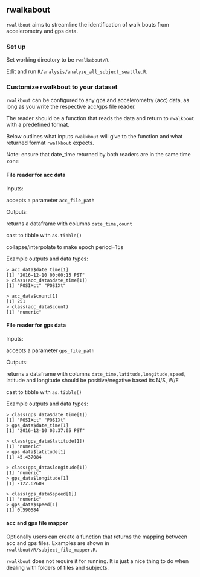 ## rwalkabout
`rwalkbout` aims to streamline the identification of walk bouts from accelerometry and gps data.

### Set up
Set working directory to be `rwalkabout/R`.

Edit and run `R/analysis/analyze_all_subject_seattle.R`.

### Customize rwalkbout to your dataset
`rwalkbout` can be configured to any gps and accelerometry (acc) data, as long as you write the respective acc/gps file reader. 

The reader should be a function that reads the data and return to `rwalkbout` with a predefined format.

Below outlines what inputs `rwalkbout` will give to the function and what returned format `rwalkbout` expects.

Note: ensure that date_time returned by both readers are in the same time zone

#### File reader for acc data
Inputs:

accepts a parameter `acc_file_path`

Outputs:

returns a dataframe with columns `date_time,count`

cast to tibble with `as.tibble()`

collapse/interpolate to make epoch period=15s

Example outputs and data types:

``` output data types
> acc_data$date_time[1]
[1] "2016-12-10 00:00:15 PST"
> class(acc_data$date_time[1])
[1] "POSIXct" "POSIXt" 

> acc_data$count[1]
[1] 251
> class(acc_data$count)
[1] "numeric"
```

#### File reader for gps data
Inputs:

accepts a parameter `gps_file_path`

Outputs:

returns a dataframe with columns `date_time,latitude,longitude,speed`, latitude and longitude should be positive/negative based its N/S, W/E

cast to tibble with `as.tibble()`

Example outputs and data types:
```data type
> class(gps_data$date_time[1])
[1] "POSIXct" "POSIXt" 
> gps_data$date_time[1]
[1] "2016-12-10 03:37:05 PST"

> class(gps_data$latitude[1])
[1] "numeric"
> gps_data$latitude[1]
[1] 45.437084

> class(gps_data$longitude[1])
[1] "numeric"
> gps_data$longitude[1]
[1] -122.62609

> class(gps_data$speed[1])
[1] "numeric"
> gps_data$speed[1]
[1] 0.590584
```

#### acc and gps file mapper
Optionally users can create a function that returns the mapping between acc and gps files. Examples are shown in `rwalkbout/R/subject_file_mapper.R`.

`rwalkbout` does not require it for running. It is just a nice thing to do when dealing with folders of files and subjects.
